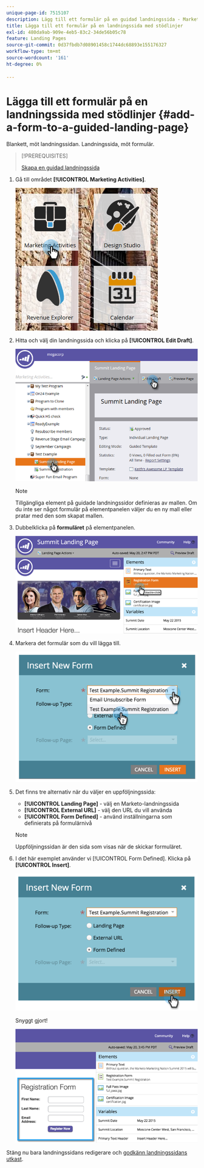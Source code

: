 ```yaml
---
unique-page-id: 7515107
description: Lägg till ett formulär på en guidad landningssida - Marketo Docs - produktdokumentation
title: Lägga till ett formulär på en landningssida med stödlinjer
exl-id: 480da9ab-909e-4eb5-83c2-34de56b05c78
feature: Landing Pages
source-git-commit: 0d37fbdb7d08901458c1744dc68893e155176327
workflow-type: tm+mt
source-wordcount: '161'
ht-degree: 0%

---
```


# Lägga till ett formulär på en landningssida med stödlinjer {#add-a-form-to-a-guided-landing-page}

Blankett, möt landningssidan. Landningssida, möt formulär.

>[!PREREQUISITES]
>
>[Skapa en guidad landningssida](/help/marketo/product-docs/demand-generation/landing-pages/guided-landing-pages/create-a-guided-landing-page.md)

1. Gå till området **[!UICONTROL Marketing Activities]**.

   ![](assets/one.png)

1. Hitta och välj din landningssida och klicka på **[!UICONTROL Edit Draft]**.

   ![](assets/two.png)

   >[!NOTE]
   >
   >Tillgängliga element på guidade landningssidor definieras av mallen. Om du inte ser något formulär på elementpanelen väljer du en ny mall eller pratar med den som skapat mallen.

1. Dubbelklicka på **formuläret** på elementpanelen.

   ![](assets/image2015-5-20-15-3a37-3a55.png)

1. Markera det formulär som du vill lägga till.

   ![](assets/image2015-5-20-15-3a44-3a35.png)

1. Det finns tre alternativ när du väljer en uppföljningssida:

   * **[!UICONTROL Landing Page]** - välj en Marketo-landningssida
   * **[!UICONTROL External URL]** - välj den URL du vill använda
   * **[!UICONTROL Form Defined]** - använd inställningarna som definierats på formulärnivå

   >[!NOTE]
   >
   >Uppföljningssidan är den sida som visas när de skickar formuläret.

1. I det här exemplet använder vi [!UICONTROL Form Defined]. Klicka på **[!UICONTROL Insert]**.

   ![](assets/image2015-5-20-15-3a46-3a55.png)

   Snyggt gjort!

   ![](assets/image2015-5-20-15-3a45-3a45.png)

Stäng nu bara landningssidans redigerare och [godkänn landningssidans utkast](/help/marketo/product-docs/demand-generation/landing-pages/understanding-landing-pages/approve-unapprove-or-delete-a-landing-page.md).

